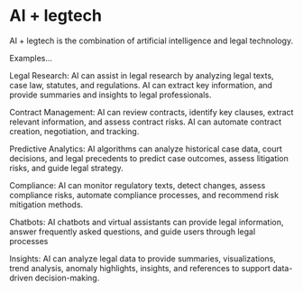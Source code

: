 # AI + legtech

AI + legtech is the combination of artificial intelligence and legal technology.

Examples…

Legal Research: AI can assist in legal research by analyzing legal texts, case law, statutes, and regulations. AI can extract key information, and provide summaries and insights to legal professionals.

Contract Management: AI can review contracts, identify key clauses, extract relevant information, and assess contract risks. AI can automate contract creation, negotiation, and tracking.

Predictive Analytics: AI algorithms can analyze historical case data, court decisions, and legal precedents to predict case outcomes, assess litigation risks, and guide legal strategy.

Compliance: AI can monitor regulatory texts, detect changes, assess compliance risks, automate compliance processes, and recommend risk mitigation methods.

Chatbots: AI chatbots and virtual assistants can provide legal information, answer frequently asked questions, and guide users through legal processes

Insights: AI can analyze legal data to provide summaries, visualizations, trend analysis, anomaly highlights, insights, and references to support data-driven decision-making.
